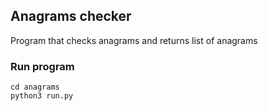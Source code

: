 ## Anagrams checker
Program that checks anagrams and returns list of 
anagrams
### Run program
```
cd anagrams
python3 run.py
```
